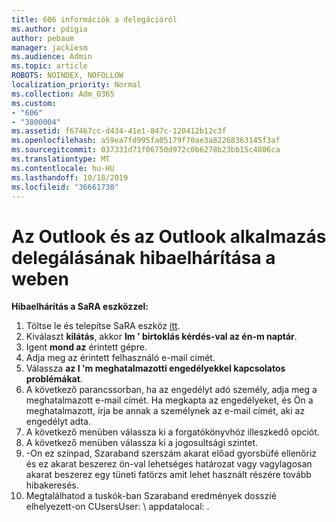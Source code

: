 ```yaml
---
title: 606 információk a delegációról
ms.author: pdigia
author: pebaum
manager: jackiesm
ms.audience: Admin
ms.topic: article
ROBOTS: NOINDEX, NOFOLLOW
localization_priority: Normal
ms.collection: Adm_O365
ms.custom:
- "606"
- "3800004"
ms.assetid: f67467cc-d434-41e1-847c-120412b12c3f
ms.openlocfilehash: a59ea7fd995fa05179f70ae3a82268363145f3af
ms.sourcegitcommit: 037331d71f06750d972c0b6278b23bb15c4806ca
ms.translationtype: MT
ms.contentlocale: hu-HU
ms.lasthandoff: 10/18/2019
ms.locfileid: "36661730"
---
```

# <a name="troubleshooting-delegation-in-outlook-and-outlook-on-the-web"></a>Az Outlook és az Outlook alkalmazás delegálásának hibaelhárítása a weben

**Hibaelhárítás a SaRA eszközzel:**

1. Töltse le és telepítse SaRA eszköz [itt](https://aka.ms/SaRA-SkypeForBusinessSignIn).
1. Kiválaszt **kilátás**, akkor **Im ' birtoklás kérdés-val az én-m naptár**.
1. Igent **mond az** érintett gépre.
1. Adja meg az érintett felhasználó e-mail címét.
1. Válassza **az I 'm meghatalmazotti engedélyekkel kapcsolatos problémákat**.
1. A következő parancssorban, ha az engedélyt adó személy, adja meg a meghatalmazott e-mail címét. Ha megkapta az engedélyeket, és Ön a meghatalmazott, írja be annak a személynek az e-mail címét, aki az engedélyt adta.
1. A következő menüben válassza ki a forgatókönyvhöz illeszkedő opciót.
1. A következő menüben válassza ki a jogosultsági szintet.
1. -On ez színpad, Szaraband szerszám akarat előad gyorsbüfé ellenőriz és ez akarat beszerez ön-val lehetséges határozat vagy vagylagosan akarat beszerez egy tüneti fatörzs amit lehet használt részére tovább hibakeresés.
1. Megtalálhatod a tuskók-ban Szaraband eredmények dosszié elhelyezett-on CUsersUser: \ appdatalocal: \.
